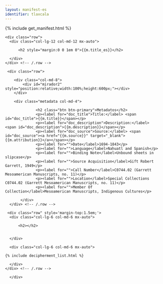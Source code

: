 ```yaml
---
layout: manifest-es
identifier: tlaxcala
---
```

{% include get_manifest.html %}

  <div class="container">
  
    <div class="row">
      <div class="col-lg-12 col-md-12 mx-auto">

		  <h2 style="margin:0 0 1em 0">{{m.title_es}}</h2>
		  
      </div>
    </div> <!-- /.row -->

     <div class="row">
	      
		<div class="col-md-8">
			<div id="mirador2" style="position:relative;width:100%;height:600px;"></div>
		</div>
		
		<div class="metadata col-md-4">

				  <h2 class="btn btn-primary">Metadatos</h2>
				  <p><label for="doc_title">Title:</label> <span id="doc_title">{{m.title}}</span></p>
				  <p><label for="doc_description">Description:</label> <span id="doc_description">{{m.description}}</span></p>
				  <p><label for="doc_source">Source:</label> <span id="doc_source"><a href="{{m.source}}" target="_blank">{{m.attribution}}</a></span></p>
				  <p><label for="">Date</label>1694-1843</p>
				  <p><label for="">Language</label>Nahuatl and Spanish</p>
				  <p><label for="">Binding Note</label>Unbound sheets in slipcase</p>
				  <p><label for="">Source Acquisition</label>Gift Robert Garrett, 1949</p>
				  <p><label for="">Call Number</label>C0744.02 (Garrett Mesoamerican Manuscripts, no. 11)</p>
				  <p><label for="">Location</label>Special Collections C0744.02 (Garrett Mesoamerican Manuscripts, no. 11)</p>
				  <p><label for="">Member Of Collection</label>Mesoamerican Manuscripts, Indigenous Cultures</p>

	       </div>
      </div> <!-- /.row -->	

     <div class="row" style='margin-top:1.5em;'>
      <div class="col-lg-6 col-md-6 mx-auto">

		  <h2></h2>

		  
      </div>

      <div class="col-lg-6 col-md-6 mx-auto">
       
	{% include decipherment_list.html %}
		  
      </div>
    </div> <!-- /.row -->
	      
	  </div>


<script type="text/javascript">


      Mirador.viewer({
	id: "mirador2",
	windows: [{ manifestId: '{{m.manifest}}'}],
	workspace: { showZoomControls: true },
	workspaceControlPanel: { enabled: false  }
      });
</script> 

